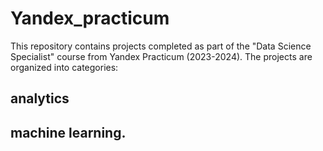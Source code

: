 # Yandex_practicum

This repository contains projects completed as part of the "Data Science Specialist" course from Yandex Practicum (2023-2024). The projects are organized into categories: 

## analytics
## machine learning.
